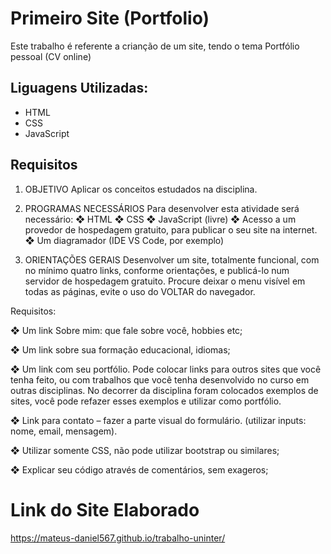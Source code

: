 # Primeiro Site (Portfolio) 

Este trabalho é referente a crianção de um site, tendo o tema Portfólio pessoal (CV online)


 ## Liguagens Utilizadas:

 - HTML
 - CSS
 - JavaScript

##  Requisitos

1. OBJETIVO
Aplicar os conceitos estudados na disciplina.

2. PROGRAMAS NECESSÁRIOS
Para desenvolver esta atividade será necessário:
❖ HTML
❖ CSS
❖ JavaScript (livre)
❖ Acesso a um provedor de hospedagem gratuito, para
publicar o seu site na internet.
❖ Um diagramador (IDE VS Code, por exemplo)

3. ORIENTAÇÕES GERAIS
Desenvolver um site, totalmente funcional, com no mínimo quatro links,
conforme orientações, e  publicá-lo num servidor de hospedagem gratuito.
Procure deixar o menu visível em todas as páginas, evite o uso do VOLTAR do
navegador.



Requisitos:

❖ Um link Sobre mim: que fale sobre você, hobbies etc;

❖ Um link sobre sua formação educacional, idiomas;

❖ Um link com seu portfólio. Pode colocar links para outros sites que você
tenha feito, ou com trabalhos que você tenha desenvolvido no curso em
outras disciplinas. No decorrer da disciplina foram colocados exemplos
de sites, você pode refazer esses exemplos e utilizar como portfólio.

❖ Link para contato – fazer a parte visual do formulário. (utilizar inputs:
nome, email, mensagem).

❖ Utilizar somente CSS, não pode utilizar bootstrap ou similares;

❖ Explicar seu código através de comentários, sem exageros;



# Link do Site Elaborado

https://mateus-daniel567.github.io/trabalho-uninter/